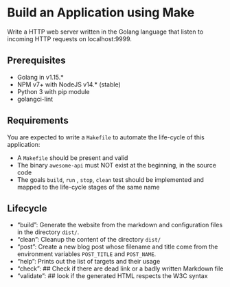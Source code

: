 # Build an Application using Make
Write a HTTP web server written in the Golang language that listen to incoming HTTP requests on localhost:9999.


## Prerequisites
- Golang in v1.15.*
- NPM v7+ with NodeJS v14.* (stable)
- Python 3 with pip module
- golangci-lint


## Requirements
You are expected to write a `Makefile` to automate the life-cycle of this application:
- A `Makefile` should be present and valid
- The binary `awesome-api` must NOT exist at the beginning, in the source code
- The goals `build`, `run` , `stop`, `clean` test should be implemented and mapped to the life-cycle stages of the same name


## Lifecycle
- “build”: Generate the website from the markdown and configuration files in the directory `dist/`.
- “clean”: Cleanup the content of the directory `dist/`
- “post”: Create a new blog post whose filename and title come from the environment variables `POST_TITLE` and `POST_NAME`.
- “help”: Prints out the list of targets and their usage
- “check”: ## Check if there are dead link or a badly written Markdown file
- “validate”: ## look if the generated HTML respects the W3C syntax